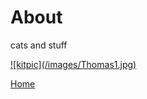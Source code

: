 <body>
		
<div class="container">
<div class="blurb">
<h1>About</h1>
<p> cats and stuff <a href="/about"></p>
![kitpic](/images/Thomas1.jpg)
	
<a href="../">Home</a>

